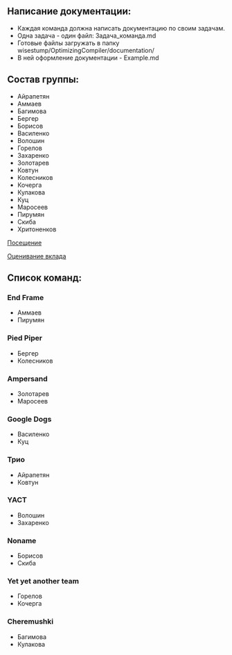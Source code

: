 ## Написание документации:
* Каждая команда должна написать документацию по своим задачам. 
* Одна задача - один файл: Задача_команда.md
* Готовые файлы загружать в папку wisestump/OptimizingCompiler/documentation/
* В ней оформление документации - Example.md

## Состав группы:
* Айрапетян
* Аммаев
* Багимова
* Бергер
* Борисов
* Василенко
* Волошин
* Горелов
* Захаренко
* Золотарев
* Ковтун
* Колесников
* Кочерга
* Кулакова
* Куц
* Маросеев
* Пирумян
* Скиба
* Хритоненков

[Посещение](https://docs.google.com/spreadsheets/d/1nqCRnxQ8e4WUuJopnV718vXQG6LPi29PySZhQeGYSOw/edit#gid=0)

[Оценивание вклада](https://docs.google.com/spreadsheets/d/1zwSrdDSbisponjYzz7TZCQg_SJJkTMlZSLBGs8I0Lq4/edit#gid=0)

## Список команд:

### End Frame
* Аммаев
* Пирумян

### Pied Piper
* Бергер
* Колесников

### Ampersand
* Золотарев
* Маросеев

### Google Dogs
* Василенко
* Куц

### Трио
* Айрапетян
* Ковтун

### YACT
* Волошин
* Захаренко

### Noname
* Борисов
* Скиба

### Yet yet another team
* Горелов
* Кочерга

### Сheremushki
* Багимова
* Кулакова
